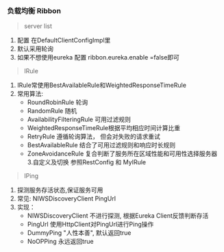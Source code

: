 ### 负载均衡 Ribbon
> server list 
1. 配置 在DefaultClientConfigImpl里
2. 默认采用轮询 
3. 如果不想使用eureka 配置 ribbon.eureka.enable =false即可

> IRule
1. IRule常使用BestAvailableRule和WeightedResponseTimeRule
2. 常用算法: 
    * RoundRobinRule 轮询
    * RandomRule 随机
    * AvailabilityFilteringRule 可用过滤规则
    * WeightedResponseTimeRule根据平均相应时间计算比重 
    * RetryRule 遵循轮询算法， 但会对失败的请求重试 
    * BestAvailableRule 结合了可用过滤规则和响应时长规则
    * ZoneAvoidanceRule 复合判断了服务所在区域性能和可用性选择服务器 
3.自定义及切换 
    参照RestConfig 和 MyIRule 
    
> IPing
1. 探测服务存活状态,保证服务可用
2. 常见: NIWSDiscoveryClient PingUrl
3. 实现：
    * NIWSDiscoveryClient 不进行探测, 根据Eureka Client反馈判断存活
    * PingUrl 使用HttpClient对PingUrl进行Ping操作
    * DummyPing "人性本善", 默认返回true  
    * NoOPPing 永远返回true
